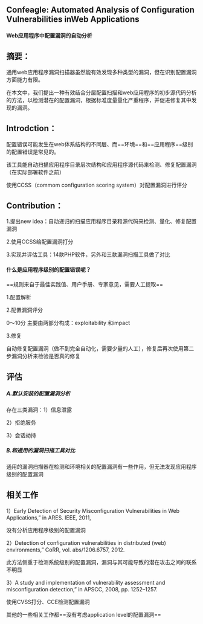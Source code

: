 ## Confeagle: Automated Analysis of Configuration Vulnerabilities inWeb Applications

#### Web应用程序中配置漏洞的自动分析

## 摘要：

通用web应用程序漏洞扫描器虽然能有效发现多种类型的漏洞，但在识别配置漏洞方面能力有限。

在本文中，我们提出一种有效结合分层配置扫描和web应用程序的初步源代码分析的方法，以检测潜在的配置漏洞，根据标准度量量化严重程序，并促进修复其中发现的漏洞。

## Introdction：

配置错误可能发生在web体系结构的不同层、而==环境==和==应用程序==级别的配置错误是常见的。

该工具能自动扫描应用程序目录层次结构和应用程序源代码来检测、修复配置漏洞（在实际部署软件之前）

使用CCSS（commom configuration scoring system）对配置漏洞进行评分





## Contribution：

1.提出new idea：自动递归的扫描应用程序目录和源代码来检测、量化、修复配置漏洞

2.使用CCSS给配置漏洞打分

3.实现并评估工具：14款PHP软件，另外和三款漏洞扫描工具做了对比



#### 什么是应用程序级别的配置错误呢？

==规则来自于最佳实践值、用户手册、专家意见，需要人工提取==



1.配置解析



2.配置漏洞评分

0～10分 主要由两部分构成：exploitability 和impact



3.修复

自动修复配置漏洞（做不到完全自动化，需要少量的人工），修复后再次使用第二步漏洞分析来检验是否真的修复



## 评估

##### A.默认安装的配置漏洞分析

存在三类漏洞：1）信息泄露

2）拒绝服务

3）会话劫持



##### B.和通用的漏洞扫描工具对比

通用的漏洞扫描器在检测和环境相关的配置漏洞有一些作用，但无法发现应用程序级别的配置漏洞



## 相关工作

1）Early Detection of Security Misconfiguration Vulnerabilities in Web Applications,” in ARES. IEEE, 2011,

没有分析应用程序级别的配置漏洞

2）Detection of configuration vulnerabilities in distributed (web) environments,” CoRR, vol. abs/1206.6757, 2012.

此方法侧重于检测系统级别的配置漏洞，漏洞与其可能导致的潜在攻击之间的联系不明显

3）A study and implementation of vulnerability assessment and misconfiguration detection,” in APSCC, 2008, pp. 1252–1257.

使用CVSS打分、CCE检测配置漏洞

其他的一些相关工作都==没有考虑application level的配置漏洞==

